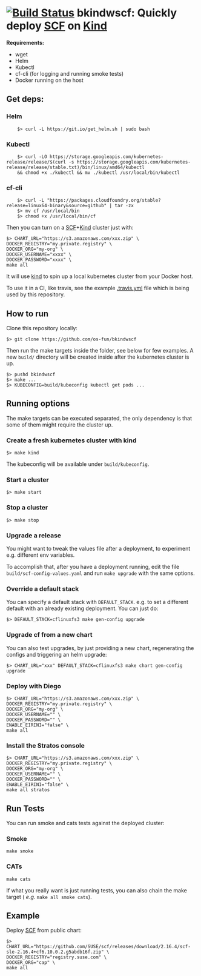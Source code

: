 # [![Build Status](https://travis-ci.org/os-fun/bkindwscf.svg?branch=master)](https://travis-ci.org/os-fun/bkindwscf) bkindwscf: Quickly deploy [SCF](https://github.com/SUSE/scf) on [Kind](https://github.com/kubernetes-sigs/kind)

**Requirements:**

* wget
* Helm
* Kubectl
* cf-cli (for logging and running smoke tests)
* Docker running on the host

## Get deps:

### Helm
        $> curl -L https://git.io/get_helm.sh | sudo bash

### Kubectl
        $> curl -LO https://storage.googleapis.com/kubernetes-release/release/$(curl -s https://storage.googleapis.com/kubernetes-release/release/stable.txt)/bin/linux/amd64/kubectl
        && chmod +x ./kubectl && mv ./kubectl /usr/local/bin/kubectl

### cf-cli

        $> curl -L "https://packages.cloudfoundry.org/stable?release=linux64-binary&source=github" | tar -zx
        $> mv cf /usr/local/bin
        $> chmod +x /usr/local/bin/cf

Then you can turn on a [SCF](https://github.com/SUSE/scf)+[Kind](https://github.com/kubernetes-sigs/kind) cluster just with:

    $> CHART_URL="https://s3.amazonaws.com/xxx.zip" \
    DOCKER_REGISTRY="my.private.registry" \
    DOCKER_ORG="my-org" \
    DOCKER_USERNAME="xxxx" \
    DOCKER_PASSWORD="xxxx" \
    make all

It will use [kind](https://github.com/kubernetes-sigs/kind) to spin up a local kubernetes cluster from your Docker host.

To use it in a CI, like travis, see the example [.travis.yml](https://github.com/os-fun/bkindwscf/blob/master/.travis.yml) file which is being used by this repository.

## How to run

Clone this repository locally:

    $> git clone https://github.com/os-fun/bkindwscf

Then run the make targets inside the folder, see below for few examples. A new ```build/``` directory will be created inside after the kubernetes cluster is up.

    $> pushd bkindwscf
    $> make ...
    $> KUBECONFIG=build/kubeconfig kubectl get pods ...

## Running options

The make targets can be executed separated, the only dependency is that some of them might require the cluster up.

### Create a fresh kubernetes cluster with kind

    $> make kind

The kubeconfig will be available under ```build/kubeconfig```.

### Start a cluster

    $> make start

### Stop a cluster

    $> make stop

### Upgrade a release

You might want to tweak the values file after a deployment, to experiment e.g. different env variables.

To accomplish that, after you have a deployment running, edit the file ```build/scf-config-values.yaml``` and run ```make upgrade``` with the same options.

### Override a default stack

You can specify a default stack with ```DEFAULT_STACK```. e.g. to set a different default with an already existing deployment. You can just do:

    $> DEFAULT_STACK=cflinuxfs3 make gen-config upgrade

### Upgrade cf from a new chart

You can also test upgrades, by just providing a new chart, regenerating the configs and triggering an helm upgrade:

    $> CHART_URL="xxx" DEFAULT_STACK=cflinuxfs3 make chart gen-config upgrade

### Deploy with Diego

    $> CHART_URL="https://s3.amazonaws.com/xxx.zip" \
    DOCKER_REGISTRY="my.private.registry" \
    DOCKER_ORG="my-org" \
    DOCKER_USERNAME="" \
    DOCKER_PASSWORD="" \
    ENABLE_EIRINI="false" \
    make all

### Install the Stratos console

    $> CHART_URL="https://s3.amazonaws.com/xxx.zip" \
    DOCKER_REGISTRY="my.private.registry" \
    DOCKER_ORG="my-org" \
    DOCKER_USERNAME="" \
    DOCKER_PASSWORD="" \
    ENABLE_EIRINI="false" \
    make all stratos

## Run Tests 

You can run smoke and cats tests against the deployed cluster:

### Smoke

    make smoke

### CATs

    make cats

If what you really want is just running tests, you can also chain the make target ( *e.g.* ```make all smoke cats```).

## Example

Deploy [SCF](https://github.com/SUSE/scf) from public chart:

    $> CHART_URL="https://github.com/SUSE/scf/releases/download/2.16.4/scf-sle-2.16.4+cf6.10.0.2.g5abdb16f.zip" \
    DOCKER_REGISTRY="registry.suse.com" \
    DOCKER_ORG="cap" \
    make all
